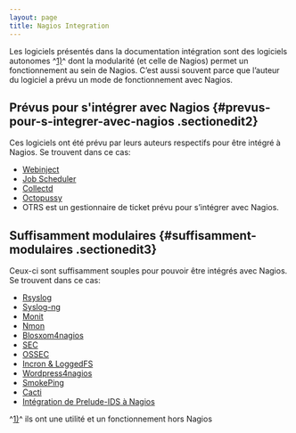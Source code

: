 ```yaml
---
layout: page
title: Nagios Integration 
---
```


Les logiciels présentés dans la documentation intégration sont des
logiciels autonomes ^[1)](start.html#fn__1)^ dont la modularité (et
celle de Nagios) permet un fonctionnement au sein de Nagios. C’est aussi
souvent parce que l’auteur du logiciel a prévu un mode de fonctionnement
avec Nagios.

Prévus pour s'intégrer avec Nagios {#prevus-pour-s-integrer-avec-nagios .sectionedit2}
----------------------------------

Ces logiciels ont été prévu par leurs auteurs respectifs pour être
intégré à Nagios. Se trouvent dans ce cas:

-   [Webinject](webinject.html "nagios:integration:webinject")
-   [Job Scheduler](jobscheduler.html "nagios:integration:jobscheduler")
-   [Collectd](collectd.html "nagios:integration:collectd")
-   [Octopussy](8pussy.html "nagios:integration:8pussy")
-   OTRS est un gestionnaire de ticket prévu pour s’intégrer avec
    Nagios.

Suffisamment modulaires {#suffisamment-modulaires .sectionedit3}
-----------------------

Ceux-ci sont suffisamment souples pour pouvoir être intégrés avec
Nagios. Se trouvent dans ce cas:

-   [Rsyslog](rsyslog.html "nagios:integration:rsyslog")
-   [Syslog-ng](http://wiki.monitoring-fr.org/nagios/integration/syslog-ng "nagios:integration:syslog-ng")
-   [Monit](monit.html "nagios:integration:monit")
-   [Nmon](nmon.html "nagios:integration:nmon")
-   [Blosxom4nagios](../../integration/blosxom4nagios.html "nagios:integration:blosxom4nagios")
-   [SEC](sec.html "nagios:integration:sec")
-   [OSSEC](ossec.html "nagios:integration:ossec")
-   [Incron & LoggedFS](incron.html "nagios:integration:incron")
-   [Wordpress4nagios](../../integration/wordpress.html "nagios:integration:wordpress")
-   [SmokePing](smokeping.html "nagios:integration:smokeping")
-   [Cacti](npc.html "nagios:integration:npc")
-   [Intégration de Prelude-IDS à
    Nagios](prelude.html "nagios:integration:prelude")

^[1)](start.html#fnt__1)^ ils ont une utilité et un fonctionnement hors Nagios